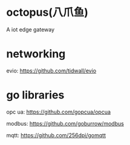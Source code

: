 # octopus(八爪鱼)
A iot edge gateway

# networking

evio: https://github.com/tidwall/evio

# go libraries
opc ua: https://github.com/gopcua/opcua

modbus: https://github.com/goburrow/modbus

mqtt: https://github.com/256dpi/gomqtt
